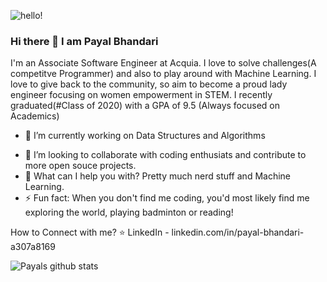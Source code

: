 
![hello!](https://user-images.githubusercontent.com/51235238/97335374-cc39ad80-18a3-11eb-99b9-de6327387e2f.gif)

### Hi there 👋 I am Payal Bhandari

<!--
**Payal-Bhandari/Payal-Bhandari** is a ✨ _special_ ✨ repository because its `README.md` (this file) appears on your GitHub profile.

Here are some ideas to get you started:-->

I'm an Associate Software Engineer at Acquia. I love to solve challenges(A competitve Programmer) and also to play around with Machine Learning. I love to give back to the community, so aim to become a proud lady engineer focusing on women empowerment in STEM. I recently graduated(#Class of 2020) with a GPA of 9.5 (Always focused on Academics)

- 🔭 I’m currently working on Data Structures and Algorithms 
<!-- - 🌱 I’m currently learning Docker, Jenkins, AWS -->
- 👯 I’m looking to collaborate with coding enthusiats and contribute to more open souce projects. 
- 💬 What can I help you with? Pretty much nerd stuff and Machine Learning. 
- ⚡ Fun fact: When you don't find me coding, you'd most likely find me exploring the world, playing badminton or reading!


How to Connect with me?
⭐ LinkedIn - linkedin.com/in/payal-bhandari-a307a8169


![Payals github stats](https://github-readme-stats.vercel.app/api?username=Payal-Bhandari)
